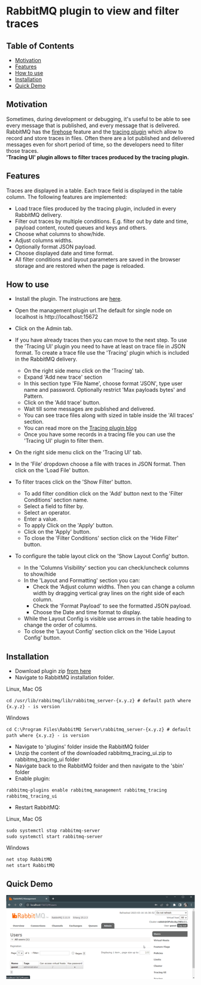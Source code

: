 # RabbitMQ plugin to view and filter traces

## Table of Contents

- [Motivation](#motivation)
- [Features](#features)
- [How to use](#how-to-use)
- [Installation](#installation)
- [Quick Demo](#quick-demo)

## Motivation

Sometimes, during development or debugging, it's useful to be able to see every message that is published, and every message that is delivered. RabbitMQ has the [firehose](https://www.rabbitmq.com/firehose.html) feature and the [tracing plugin](https://blog.rabbitmq.com/posts/2011/09/rabbitmq-tracing-a-ui-for-the-firehose/) which allow to record and store traces in files. Often there are a lot published and delivered messages even for short period of time, so the developers need to filter those traces.
</br>
<b>
'Tracing UI' plugin allows to filter traces produced by the tracing plugin.</b>

## Features

Traces are displayed in a table. Each trace field is displayed in the table column. The following features are implemented:

- Load trace files produced by the tracing plugin, included in every RabbitMQ delivery.
- Filter out traces by multiple conditions. E.g. filter out by date and time, payload content, routed queues and keys and others.
- Choose what columns to show/hide.
- Adjust columns widths.
- Optionally format JSON payload.
- Choose displayed date and time format.
- All filter conditions and layout parameters are saved in the browser storage and are restored when the page is reloaded.

## How to use

- Install the plugin. The instructions are [here](#installation).
- Open the management plugin url.The default for single node on localhost is http://localhost:15672
- Click on the Admin tab.
- If you have already traces then you can move to the next step. To use the 'Tracing UI' plugin you need to have at least on trace file in JSON format. To create a trace file use the 'Tracing' plugin which is included in the RabbitMQ delivery.

  - On the right side menu click on the 'Tracing' tab.
  - Expand 'Add new trace' section
  - In this section type 'File Name', choose format 'JSON', type user name and password. Optionally restrict 'Max payloads bytes' and Pattern.
  - Click on the 'Add trace' button.
  - Wait till some messages are published and delivered.
  - You can see trace files along with sized in table inside the 'All traces' section.
  - You can read more on the [Tracing plugin blog ](https://blog.rabbitmq.com/posts/2011/09/rabbitmq-tracing-a-ui-for-the-firehose/)
  - Once you have some records in a tracing file you can use the 'Tracing UI' plugin to filter them.

- On the right side menu click on the 'Tracing UI' tab.
- In the 'File' dropdown choose a file with traces in JSON format. Then click on the 'Load File' button.
- To filter traces click on the 'Show Filter' button.
  - To add filter condition click on the 'Add' button next to the 'Filter Conditions' section name.
  - Select a field to filter by.
  - Select an operator.
  - Enter a value.
  - To apply Click on the 'Apply' button.
  - Click on the 'Apply' button.
  - To close the 'Filter Conditions' section click on the 'Hide Filter' button.
- To configure the table layout click on the 'Show Layout Config' button.
  - In the 'Columns Visibility' section you can check/uncheck columns to show/hide
  - In the 'Layout and Formatting' section you can:
    - Check the 'Adjust column widths. Then you can change a column width by dragging vertical gray lines on the right side of each column.
    - Check the 'Format Payload' to see the formatted JSON payload.
    - Choose the Date and time format to display.
  - While the Layout Config is visible use arrows in the table heading to change the order of columns.
  - To close the 'Layout Config' section click on the 'Hide Layout Config' button.

## Installation

- Download plugin zip [from here](https://github.com/Polezky/rabbitmq-tracing-ui/raw/master/dist/rabbitmq_tracing_ui.zip)
- Navigate to RabbitMQ installation folder.

Linux, Mac OS

```shell
cd /usr/lib/rabbitmq/lib/rabbitmq_server-{x.y.z} # default path where {x.y.z} - is version
```

Windows

```shell
cd C:\Program Files\RabbitMQ Server\rabbitmq_server-{x.y.z} # default path where {x.y.z} - is version
```

- Navigate to 'plugins' folder inside the RabbitMQ folder
- Unzip the content of the downloaded rabbitmq_tracing_ui.zip to rabbitmq_tracing_ui folder
- Navigate back to the RabbitMQ folder and then navigate to the 'sbin' folder
- Enable plugin:

```shell
rabbitmq-plugins enable rabbitmq_management rabbitmq_tracing rabbitmq_tracing_ui
```

- Restart RabbitMQ:

Linux, Mac OS

```console
sudo systemctl stop rabbitmq-server
sudo systemctl start rabbitmq-server
```

Windows

```console
net stop RabbitMQ
net start RabbitMQ
```

## Quick Demo

![Demo gif](demo.gif)
